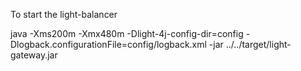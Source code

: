 To start the light-balancer

java -Xms200m -Xmx480m -Dlight-4j-config-dir=config -Dlogback.configurationFile=config/logback.xml -jar ../../target/light-gateway.jar


